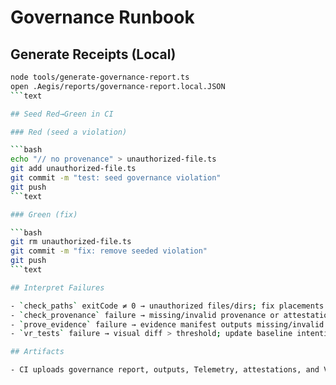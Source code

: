 # Governance Runbook

## Generate Receipts (Local)

```bash
node tools/generate-governance-report.ts
open .Aegis/reports/governance-report.local.JSON
```text

## Seed Red→Green in CI

### Red (seed a violation)

```bash
echo "// no provenance" > unauthorized-file.ts
git add unauthorized-file.ts
git commit -m "test: seed governance violation"
git push
```text

### Green (fix)

```bash
git rm unauthorized-file.ts
git commit -m "fix: remove seeded violation"
git push
```text

## Interpret Failures

- `check_paths` exitCode ≠ 0 → unauthorized files/dirs; fix placements.
- `check_provenance` failure → missing/invalid provenance or attestation.
- `prove_evidence` failure → evidence manifest outputs missing/invalid.
- `vr_tests` failure → visual diff > threshold; update baseline intentionally or fix UI.

## Artifacts

- CI uploads governance report, outputs, Telemetry, attestations, and VR results.
